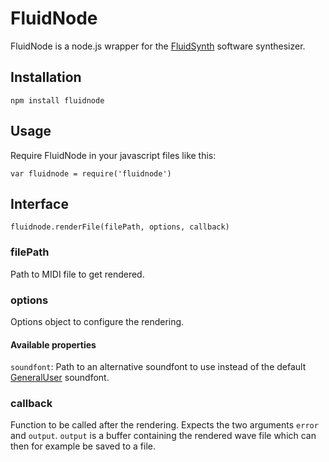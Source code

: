 # FluidNode

FluidNode is a node.js wrapper for the [FluidSynth](http://fluidsynth.org) software synthesizer.


## Installation

```
npm install fluidnode
```

## Usage

Require FluidNode in your javascript files like this:

```
var fluidnode = require('fluidnode')
```

## Interface

```
fluidnode.renderFile(filePath, options, callback)
```

### filePath

Path to MIDI file to get rendered.


### options

Options object to configure the rendering.


#### Available properties

`soundfont`: Path to an alternative soundfont to use instead of the default [GeneralUser](https://github.com/adius/GeneralUser) soundfont.


### callback

Function to be called after the rendering. Expects the two arguments `error` and `output`.
`output` is a buffer containing the rendered wave file which can then for example be saved to a file.
